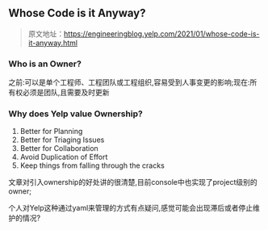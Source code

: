 ## Whose Code is it Anyway?
>  原文地址：<https://engineeringblog.yelp.com/2021/01/whose-code-is-it-anyway.html>

### Who is an Owner?
之前:可以是单个工程师、工程团队或工程组织,容易受到人事变更的影响;现在:所有权必须是团队,且需要及时更新

### Why does Yelp value Ownership?
1. Better for Planning
2. Better for Triaging Issues
3. Better for Collaboration
4. Avoid Duplication of Effort
5. Keep things from falling through the cracks

文章对引入ownership的好处讲的很清楚,目前console中也实现了project级别的owner;

个人对Yelp这种通过yaml来管理的方式有点疑问,感觉可能会出现滞后或者停止维护的情况?